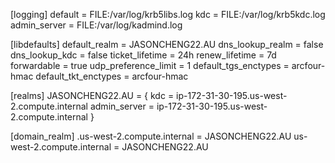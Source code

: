 [logging]
 default = FILE:/var/log/krb5libs.log
 kdc = FILE:/var/log/krb5kdc.log
 admin_server = FILE:/var/log/kadmind.log

[libdefaults]
 default_realm = JASONCHENG22.AU
 dns_lookup_realm = false
 dns_lookup_kdc = false
 ticket_lifetime = 24h
 renew_lifetime = 7d
 forwardable = true
 udp_preference_limit = 1
 default_tgs_enctypes = arcfour-hmac
 default_tkt_enctypes = arcfour-hmac 

[realms] 
  JASONCHENG22.AU = {
  kdc = ip-172-31-30-195.us-west-2.compute.internal
  admin_server = ip-172-31-30-195.us-west-2.compute.internal
 }

[domain_realm]
   .us-west-2.compute.internal = JASONCHENG22.AU
   us-west-2.compute.internal = JASONCHENG22.AU
